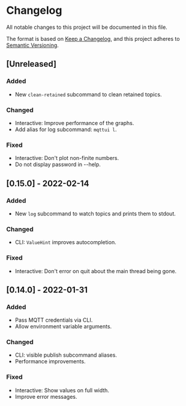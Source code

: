 # Changelog

All notable changes to this project will be documented in this file.

The format is based on [Keep a Changelog](https://keepachangelog.com/en/1.1.0/),
and this project adheres to [Semantic Versioning](https://semver.org/spec/v2.0.0.html).

## [Unreleased]

### Added

- New `clean-retained` subcommand to clean retained topics.

### Changed

- Interactive: Improve performance of the graphs.
- Add alias for log subcommand: `mqttui l`.

### Fixed

- Interactive: Don't plot non-finite numbers.
- Do not display password in --help.

## [0.15.0] - 2022-02-14

### Added

- New `log` subcommand to watch topics and prints them to stdout.

### Changed

- CLI: `ValueHint` improves autocompletion.

### Fixed

- Interactive: Don't error on quit about the main thread being gone.

## [0.14.0] - 2022-01-31

### Added

- Pass MQTT credentials via CLI.
- Allow environment variable arguments.

### Changed

- CLI: visible publish subcommand aliases.
- Performance improvements.

### Fixed

- Interactive: Show values on full width.
- Improve error messages.
